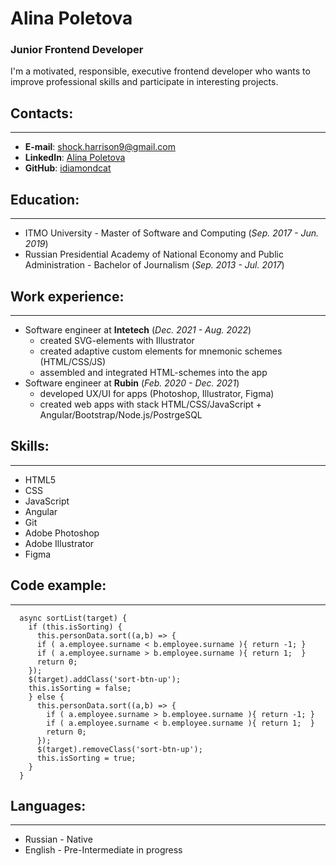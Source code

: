 # Alina Poletova
### Junior Frontend Developer
I'm a motivated, responsible, executive frontend developer who wants to improve professional skills and participate in interesting
projects.

## __Contacts:__

---

* __E-mail__: shock.harrison9@gmail.com
* __LinkedIn__: [Alina Poletova](https://www.linkedin.com/in/alina-poletova/)
* __GitHub__: [idiamondcat](https://github.com/idiamondcat)

## __Education:__

---

* ITMO University - Master of Software and Computing (_Sep. 2017 - Jun. 2019_)
* Russian Presidential Academy of National Economy and Public Administration - Bachelor of Journalism (_Sep. 2013 - Jul. 2017_)

## __Work experience:__

---

* Software engineer at __Intetech__ (_Dec. 2021 - Aug. 2022_)
    + created SVG-elements with Illustrator
    + created adaptive custom elements for mnemonic schemes (HTML/CSS/JS)
    + assembled and integrated HTML-schemes into the app
* Software engineer at __Rubin__ (_Feb. 2020 - Dec. 2021_)
    + developed UX/UI for apps (Photoshop, Illustrator, Figma)
    + created web apps with stack HTML/CSS/JavaScript + Angular/Bootstrap/Node.js/PostrgeSQL

## __Skills:__

---

* HTML5
* CSS
* JavaScript
* Angular
* Git
* Adobe Photoshop
* Adobe Illustrator
* Figma

## __Code example:__

---

```
  async sortList(target) {
    if (this.isSorting) {
      this.personData.sort((a,b) => { 
      if ( a.employee.surname < b.employee.surname ){ return -1; }
      if ( a.employee.surname > b.employee.surname ){ return 1;  }
      return 0;
    });
    $(target).addClass('sort-btn-up');
    this.isSorting = false;
    } else {
      this.personData.sort((a,b) => {
        if ( a.employee.surname > b.employee.surname ){ return -1; }
        if ( a.employee.surname < b.employee.surname ){ return 1;  }
        return 0;
      });
      $(target).removeClass('sort-btn-up');
      this.isSorting = true;
    }
  }
```

## __Languages:__

---

* Russian - Native
* English - Pre-Intermediate in progress
